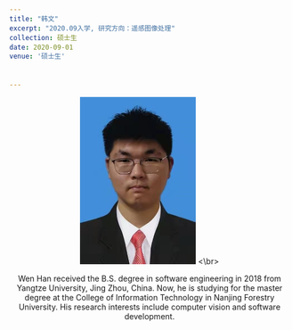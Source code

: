 ```yaml
---
title: "韩文"
excerpt: "2020.09入学, 研究方向：遥感图像处理"
collection: 硕士生
date: 2020-09-01
venue: '硕士生'


---
```


<div align="center">
<img src='/images/wen.jpg' height="300" width="208"> <\br>

<p>Wen Han received the B.S. degree in software engineering in 2018 from Yangtze University, Jing Zhou, China. Now, he is studying for the master degree at the College of Information Technology in Nanjing Forestry University. His research interests include computer vision and software development.</p>
 </div>
